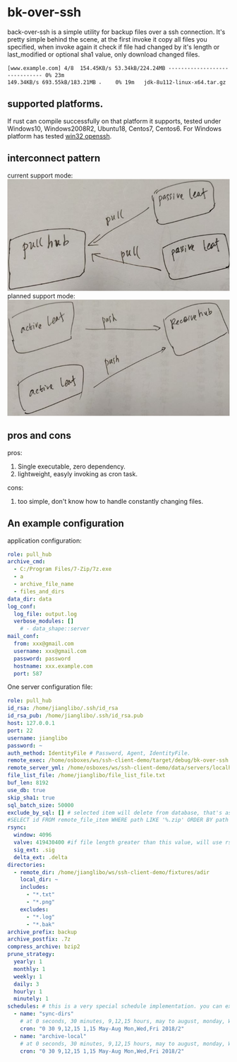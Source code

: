 # bk-over-ssh
back-over-ssh is a simple utility for backup files over a ssh connection. It's pretty simple behind the scene, at the first invoke it copy all files you specified, when invoke again it check if file had changed by it's length or last_modified or optional sha1 value, only download changed files.

```
[www.example.com] 4/8  154.45KB/s 53.34kB/224.24MB ------------------------------ 0% 23m
149.34KB/s 693.55kB/183.21MB ⠄    0% 19m   jdk-8u112-linux-x64.tar.gz
```
## supported platforms.
If rust can compile successfully on that platform it supports, tested under Windows10, Windows2008R2, Ubuntu18, Centos7, Centos6. For Windows platform has tested [win32 openssh](https://github.com/PowerShell/Win32-OpenSSH). 

## interconnect pattern
current support mode:  
![passive interconnect](https://raw.githubusercontent.com/jianglibo/bk-over-ssh/master/readme_imgs/passive_interconnect.jpg)<br/>
planned support mode:  
![passive interconnect](https://raw.githubusercontent.com/jianglibo/bk-over-ssh/master/readme_imgs/active_interconnect.jpg)<br/>

## pros and cons
pros:  
1. Single executable, zero dependency.
2. lightweight, easyly invoking as cron task.

cons:  
1. too simple, don't know how to handle constantly changing files.

## An example configuration
application configuration:  
```yml
role: pull_hub
archive_cmd: 
  - C:/Program Files/7-Zip/7z.exe
  - a
  - archive_file_name
  - files_and_dirs
data_dir: data
log_conf:
  log_file: output.log
  verbose_modules: []
    # - data_shape::server
mail_conf:
  from: xxx@gmail.com
  username: xxx@gmail.com
  password: password
  hostname: xxx.example.com
  port: 587
```

One server configuration file:  
```yml
role: pull_hub
id_rsa: /home/jianglibo/.ssh/id_rsa
id_rsa_pub: /home/jianglibo/.ssh/id_rsa.pub
host: 127.0.0.1
port: 22
username: jianglibo
password: ~
auth_method: IdentityFile # Password, Agent, IdentityFile.
remote_exec: /home/osboxes/ws/ssh-client-demo/target/debug/bk-over-ssh
remote_server_yml: /home/osboxes/ws/ssh-client-demo/data/servers/localhost.yml
file_list_file: /home/jianglibo/file_list_file.txt
buf_len: 8192
use_db: true
skip_sha1: true
sql_batch_size: 50000
exclude_by_sql: [] # selected item will delete from database, that's as if excluded too.
#SELECT id FROM remote_file_item WHERE path LIKE '%.zip' ORDER BY path DESC LIMIT 100000 OFFSET 1 # both limit and offset are required.
rsync:
  window: 4096
  valve: 419430400 #if file length greater than this value, will use rsync agrithm to transfer file.
  sig_ext: .sig
  delta_ext: .delta
directories:
  - remote_dir: /home/jianglibo/ws/ssh-client-demo/fixtures/adir
    local_dir: ~
    includes:
      - "*.txt"
      - "*.png"
    excludes:
      - "*.log"
      - "*.bak"
archive_prefix: backup
archive_postfix: .7z
compress_archive: bzip2
prune_strategy:
  yearly: 1
  monthly: 1
  weekly: 1
  daily: 3
  hourly: 1
  minutely: 1
schedules: # this is a very special schedule implementation. you can execute this command line application at fixed intervals, when the scheduled time meets it execute or else it just skiped.
  - name: "sync-dirs"
    # at 0 seconds, 30 minutes, 9,12,15 hours, may to august, monday, Wednesday, Friday, 2018 start every 2 years.
    cron: "0 30 9,12,15 1,15 May-Aug Mon,Wed,Fri 2018/2"
  - name: "archive-local"
    # at 0 seconds, 30 minutes, 9,12,15 hours, may to august, monday, Wednesday, Friday, 2018 start every 2 years.
    cron: "0 30 9,12,15 1,15 May-Aug Mon,Wed,Fri 2018/2"
```
